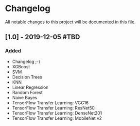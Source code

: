 # Changelog

All notable changes to this project will be documented in this file.

## [1.0] - 2019-12-05 #TBD

### Added
- Changelog ;-)
- XGBoost
- SVM
- Decision Trees
- KNN
- Linear Regression
- Random Forest
- Naive Bayes
- TensorFlow Transfer Learning: VGG16
- TensorFlow Transfer Learning: ResNet50
- TensorFlow Transfer Learning: DenseNet201
- TensorFlow Transfer Learning: MobileNet v2



